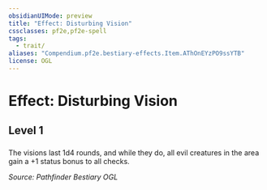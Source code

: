 ```yaml
---
obsidianUIMode: preview
title: "Effect: Disturbing Vision"
cssclasses: pf2e,pf2e-spell
tags:
  - trait/
aliases: "Compendium.pf2e.bestiary-effects.Item.AThOnEYzPO9ssYTB"
license: OGL
---
```

# Effect: Disturbing Vision
## Level 1
### 






The visions last 1d4 rounds, and while they do, all evil creatures in the area gain a +1 status bonus to all checks.

*Source: Pathfinder Bestiary*
*OGL*